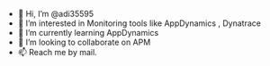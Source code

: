 - 👋 Hi, I’m @adi35595
- 👀 I’m interested in Monitoring tools like AppDynamics , Dynatrace
- 🌱 I’m currently learning AppDynamics
- 💞️ I’m looking to collaborate on APM
- 📫 Reach me by mail.
<!---
adi35595/adi35595 is a ✨ special ✨ repository because its `README.md` (this file) appears on your GitHub profile.
You can click the Preview link to take a look at your changes.
--->

